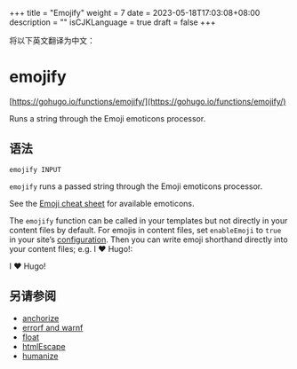 +++
title = "Emojify"
weight = 7
date = 2023-05-18T17:03:08+08:00
description = ""
isCJKLanguage = true
draft = false
+++

将以下英文翻译为中文：
# emojify

[https://gohugo.io/functions/emojify/](https://gohugo.io/functions/emojify/)

Runs a string through the Emoji emoticons processor.

## 语法

```
emojify INPUT
```

`emojify` runs a passed string through the Emoji emoticons processor.

See the [Emoji cheat sheet](https://www.webfx.com/tools/emoji-cheat-sheet/) for available emoticons.

The `emojify` function can be called in your templates but not directly in your content files by default. For emojis in content files, set `enableEmoji` to `true` in your site’s [configuration](https://gohugo.io/getting-started/configuration/). Then you can write emoji shorthand directly into your content files; e.g. I :heart: Hugo!:

I ❤️ Hugo!

## 另请参阅

- [anchorize](https://gohugo.io/functions/anchorize/)
- [errorf and warnf](https://gohugo.io/functions/errorf/)
- [float](https://gohugo.io/functions/float/)
- [htmlEscape](https://gohugo.io/functions/htmlescape/)
- [humanize](https://gohugo.io/functions/humanize/)
